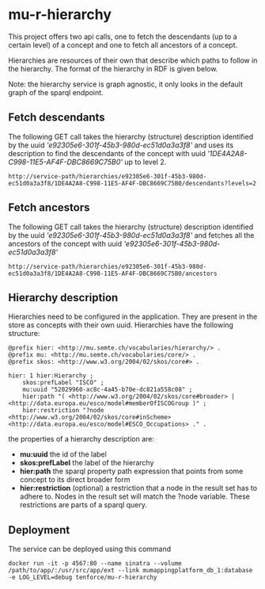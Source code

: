 # mu-r-hierarchy

This project offers two api calls, one to fetch the descendants (up to a certain level) of a concept and one to fetch all ancestors of a concept.

Hierarchies are resources of their own that describe which paths to follow in the hierarchy. The format of the hierarchy in RDF is given below.

Note: the hierarchy service is graph agnostic, it only looks in the default graph of the sparql endpoint.

## Fetch descendants
The following GET call takes the hierarchy (structure) description identified by the uuid *'e92305e6-301f-45b3-980d-ec51d0a3a3f8'* and uses its description to find the descendants of the concept with uuid *'1DE4A2A8-C998-11E5-AF4F-DBC8669C75B0'* up to level 2.

```
http://service-path/hierarchies/e92305e6-301f-45b3-980d-ec51d0a3a3f8/1DE4A2A8-C998-11E5-AF4F-DBC8669C75B0/descendants?levels=2
```

## Fetch ancestors
The following GET call takes the hierarchy (structure) description identified by the uuid *'e92305e6-301f-45b3-980d-ec51d0a3a3f8'* and fetches all the ancestors of the concept with uuid *'e92305e6-301f-45b3-980d-ec51d0a3a3f8'*

```
http://service-path/hierarchies/e92305e6-301f-45b3-980d-ec51d0a3a3f8/1DE4A2A8-C998-11E5-AF4F-DBC8669C75B0/ancestors
```

## Hierarchy description
Hierarchies need to be configured in the application. They are present in the store as concepts with their own uuid. Hierarchies have the following structure:

```
@prefix hier: <http://mu.semte.ch/vocabularies/hierarchy/> .
@prefix mu: <http://mu.semte.ch/vocabularies/core/> .
@prefix skos: <http://www.w3.org/2004/02/skos/core#> .

hier: 1 hier:Hierarchy ;
    skos:prefLabel "ISCO" ;
    mu:uuid "52029960-ac8c-4a45-b70e-dc821a558c08" ;
    hier:path "( <http://www.w3.org/2004/02/skos/core#broader> | <http://data.europa.eu/esco/model#memberOfISCOGroup )" ;
    hier:restriction "?node <http://www.w3.org/2004/02/skos/core#inScheme> <http://data.europa.eu/esco/model#ESCO_Occupations> ." .
```

the properties of a hierarchy description are:
- **mu:uuid** the id of the label
- **skos:prefLabel** the label of the hierarchy
- **hier:path** the sparql property path expression that points from some concept to its direct broader form
- **hier:restriction** (optional) a restriction that a node in the result set has to adhere to. Nodes in the result set will match the ?node variable. These restrictions are parts of a sparql query.

## Deployment
The service can be deployed using this command

```
docker run -it -p 4567:80 --name sinatra --volume /path/to/app/:/usr/src/app/ext --link mumappingplatform_db_1:database -e LOG_LEVEL=debug tenforce/mu-r-hierarchy
```